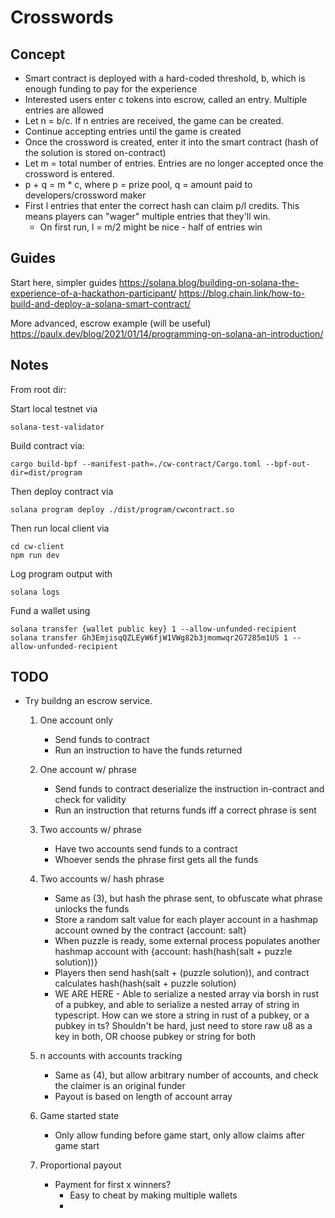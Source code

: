 # Crosswords

## Concept

- Smart contract is deployed with a hard-coded threshold, b, which is enough funding to pay for the experience
- Interested users enter c tokens into escrow, called an entry. Multiple entries are allowed
- Let n = b/c. If n entries are received, the game can be created.
- Continue accepting entries until the game is created
- Once the crossword is created, enter it into the smart contract (hash of the solution is stored on-contract)
- Let m = total number of entries. Entries are no longer accepted once the crossword is entered. 
- p + q = m * c, where p = prize pool, q = amount paid to developers/crossword maker
- First l entries that enter the correct hash can claim p/l credits. This means players can "wager" multiple entries that they'll win.
    - On first run, l = m/2 might be nice - half of entries win


## Guides

Start here, simpler guides
https://solana.blog/building-on-solana-the-experience-of-a-hackathon-participant/
https://blog.chain.link/how-to-build-and-deploy-a-solana-smart-contract/

More advanced, escrow example (will be useful)
https://paulx.dev/blog/2021/01/14/programming-on-solana-an-introduction/


## Notes 

From root dir:

Start local testnet via
```
solana-test-validator
```

Build contract via:
```
cargo build-bpf --manifest-path=./cw-contract/Cargo.toml --bpf-out-dir=dist/program
```


Then deploy contract via
```
solana program deploy ./dist/program/cwcontract.so
```


Then run local client via
```
cd cw-client
npm run dev
```

Log program output with 
```
solana logs
```


Fund a wallet using 
```
solana transfer {wallet public key} 1 --allow-unfunded-recipient
solana transfer Gh3EmjisqQZLEyW6fjW1VWg82b3jmomwqr2G7285m1US 1 --allow-unfunded-recipient
```
## TODO

- Try buildng an escrow service.
    1. One account only
        - Send funds to contract 
        - Run an instruction to have the funds returned
    2. One account w/ phrase
        - Send funds to contract
         deserialize the instruction in-contract and check for validity
        - Run an instruction that returns funds iff a correct phrase is sent
    3. Two accounts w/ phrase
        - Have two accounts send funds to a contract
        - Whoever sends the phrase first gets all the funds
    4. Two accounts w/ hash phrase
        - Same as (3), but hash the phrase sent, to obfuscate what phrase unlocks the funds
        - Store a random salt value for each player account in a hashmap account owned by the contract
            {account: salt}
        - When puzzle is ready, some external process populates another hashmap account with 
            {account: hash(hash(salt + puzzle solution))}
        - Players then send hash(salt + (puzzle solution)), and contract calculates  hash(hash(salt + puzzle solution)
        - WE ARE HERE - Able to serialize a nested array via borsh in rust of a pubkey, and able to serialize a nested array of string in typescript. How can we store a string in rust of a pubkey, or a pubkey in ts? Shouldn't be hard, just need to store raw u8 as a key in both, OR choose pubkey or string for both
    5. n accounts with accounts tracking
        - Same as (4), but allow arbitrary number of accounts, and check the claimer is an original funder
        - Payout is based on length of account array

    6. Game started state
        - Only allow funding before game start, only allow claims after game start
    
    7. Proportional payout
        - Payment for first x winners? 
            - Easy to cheat by making multiple wallets 
            - 


